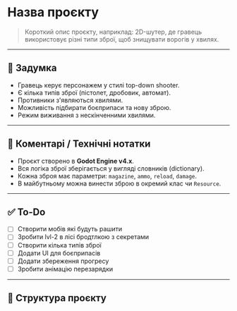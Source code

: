 # Назва проєкту

> Короткий опис проєкту, наприклад:
> 2D-шутер, де гравець використовує різні типи зброї, щоб знищувати ворогів у хвилях.

---

## 🎯 Задумка

- Гравець керує персонажем у стилі top-down shooter.
- Є кілька типів зброї (пістолет, дробовик, автомат).
- Противники з'являються хвилями.
- Можливість підбирати боєприпаси та нову зброю.
- Режим виживання з нескінченними хвилями.

---

## 📝 Коментарі / Технічні нотатки

- Проєкт створено в **Godot Engine v4.x**.
- Вся логіка зброї зберігається у вигляді словників (dictionary).
- Кожна зброя має параметри: `magazine`, `ammo`, `reload`, `damage`.
- В майбутньому можна винести зброю в окремий клас чи `Resource`.

---

## ✅ To-Do
- [ ] Створити мобів які будуть рашити
- [ ] Зробити lvl-2 в лісі бродтлкою з секретами
- [ ] Створити кілька типів зброї
- [ ] Додати UI для боєприпасів
- [ ] Додати збереження прогресу
- [ ] Зробити анімацію перезарядки

---

## 📁 Структура проєкту
